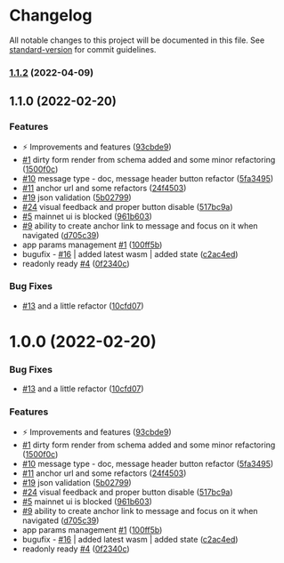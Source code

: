 # Changelog

All notable changes to this project will be documented in this file. See [standard-version](https://github.com/conventional-changelog/standard-version) for commit guidelines.

### [1.1.2](https://github.com/genolis/outp0st/compare/v1.0.1...v1.1.2) (2022-04-09)

## 1.1.0 (2022-02-20)


### Features

* :zap: Improvements and features ([93cbde9](https://github.com/dimkk/terra-outpost/commit/93cbde97b7a50f8bcde86ff059b7cf989a224802))
* [#1](https://github.com/dimkk/terra-outpost/issues/1) dirty form render from schema added and some minor refactoring ([1500f0c](https://github.com/dimkk/terra-outpost/commit/1500f0c1cc59aa326d1571ecdedec3ff6b0e4283))
* [#10](https://github.com/dimkk/terra-outpost/issues/10) message type - doc, message header button refactor ([5fa3495](https://github.com/dimkk/terra-outpost/commit/5fa34955314a0012468ec2cfb0263752918ae589))
* [#11](https://github.com/dimkk/terra-outpost/issues/11) anchor url and some refactors ([24f4503](https://github.com/dimkk/terra-outpost/commit/24f4503c62da80f1c4366589a509ad63309e9fe8))
* [#19](https://github.com/dimkk/terra-outpost/issues/19) json validation ([5b02799](https://github.com/dimkk/terra-outpost/commit/5b027994aa762b76450224dff8014393d59abbae))
* [#24](https://github.com/dimkk/terra-outpost/issues/24) visual feedback and proper button disable ([517bc9a](https://github.com/dimkk/terra-outpost/commit/517bc9aa897726d6500c70c1a84885e6eb3c097f))
* [#5](https://github.com/dimkk/terra-outpost/issues/5) mainnet ui is blocked ([961b603](https://github.com/dimkk/terra-outpost/commit/961b603ebcca6338d0f25fd444f80be6c5b46175))
* [#9](https://github.com/dimkk/terra-outpost/issues/9) ability to create anchor link to message and focus on it when navigated ([d705c39](https://github.com/dimkk/terra-outpost/commit/d705c3921ba43fd108fcc9928133b04ac0a1c506))
* app params management [#1](https://github.com/dimkk/terra-outpost/issues/1) ([100ff5b](https://github.com/dimkk/terra-outpost/commit/100ff5b6db149ae0596fd6ee3eb4eea0b232f52a))
* bugufix - [#16](https://github.com/dimkk/terra-outpost/issues/16) | added latest wasm | added state ([c2ac4ed](https://github.com/dimkk/terra-outpost/commit/c2ac4eda16e6dd3886bc45611e1768232bc83bdb))
* readonly ready [#4](https://github.com/dimkk/terra-outpost/issues/4) ([0f2340c](https://github.com/dimkk/terra-outpost/commit/0f2340c432a9f5a0fbbbd2d9552dbfbc94f0e4c1))


### Bug Fixes

* [#13](https://github.com/dimkk/terra-outpost/issues/13) and a little refactor ([10cfd07](https://github.com/dimkk/terra-outpost/commit/10cfd075faca76c9dac7c7b78e893a6f6d71db23))

# 1.0.0 (2022-02-20)


### Bug Fixes

* [#13](https://github.com/dimkk/terra-outpost/issues/13) and a little refactor ([10cfd07](https://github.com/dimkk/terra-outpost/commit/10cfd075faca76c9dac7c7b78e893a6f6d71db23))


### Features

* :zap: Improvements and features ([93cbde9](https://github.com/dimkk/terra-outpost/commit/93cbde97b7a50f8bcde86ff059b7cf989a224802))
* [#1](https://github.com/dimkk/terra-outpost/issues/1) dirty form render from schema added and some minor refactoring ([1500f0c](https://github.com/dimkk/terra-outpost/commit/1500f0c1cc59aa326d1571ecdedec3ff6b0e4283))
* [#10](https://github.com/dimkk/terra-outpost/issues/10) message type - doc, message header button refactor ([5fa3495](https://github.com/dimkk/terra-outpost/commit/5fa34955314a0012468ec2cfb0263752918ae589))
* [#11](https://github.com/dimkk/terra-outpost/issues/11) anchor url and some refactors ([24f4503](https://github.com/dimkk/terra-outpost/commit/24f4503c62da80f1c4366589a509ad63309e9fe8))
* [#19](https://github.com/dimkk/terra-outpost/issues/19) json validation ([5b02799](https://github.com/dimkk/terra-outpost/commit/5b027994aa762b76450224dff8014393d59abbae))
* [#24](https://github.com/dimkk/terra-outpost/issues/24) visual feedback and proper button disable ([517bc9a](https://github.com/dimkk/terra-outpost/commit/517bc9aa897726d6500c70c1a84885e6eb3c097f))
* [#5](https://github.com/dimkk/terra-outpost/issues/5) mainnet ui is blocked ([961b603](https://github.com/dimkk/terra-outpost/commit/961b603ebcca6338d0f25fd444f80be6c5b46175))
* [#9](https://github.com/dimkk/terra-outpost/issues/9) ability to create anchor link to message and focus on it when navigated ([d705c39](https://github.com/dimkk/terra-outpost/commit/d705c3921ba43fd108fcc9928133b04ac0a1c506))
* app params management [#1](https://github.com/dimkk/terra-outpost/issues/1) ([100ff5b](https://github.com/dimkk/terra-outpost/commit/100ff5b6db149ae0596fd6ee3eb4eea0b232f52a))
* bugufix - [#16](https://github.com/dimkk/terra-outpost/issues/16) | added latest wasm | added state ([c2ac4ed](https://github.com/dimkk/terra-outpost/commit/c2ac4eda16e6dd3886bc45611e1768232bc83bdb))
* readonly ready [#4](https://github.com/dimkk/terra-outpost/issues/4) ([0f2340c](https://github.com/dimkk/terra-outpost/commit/0f2340c432a9f5a0fbbbd2d9552dbfbc94f0e4c1))
